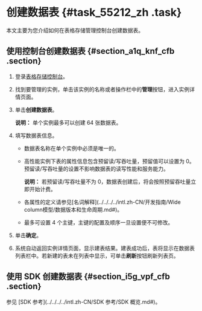 # 创建数据表 {#task_55212_zh .task}

本文主要为您介绍如何在表格存储管理控制台创建数据表。

## 使用控制台创建数据表 {#section_a1q_knf_cfb .section}

1.  登录[表格存储控制台](https://ots.console.aliyun.com)。
2.  找到要管理的实例，单击该实例的名称或者操作栏中的**管理**按钮，进入实例详情页面。
3.  单击**创建数据表**。 

    **说明：** 单个实例最多可以创建 64 张数据表。

4.  填写数据表信息。 
    -   数据表名称在单个实例中必须是唯一的。

    -   高性能实例下表的属性信息包含预留读/写吞吐量，预留值可以设置为 0。预留读/写吞吐量的设置不影响数据表的读写性能和服务能力。

        **说明：** 若预留读/写吞吐量不为 0，数据表创建后，将会按照预留吞吐量立即开始计费。

    -   各属性的定义请参见[名词解释](../../../../intl.zh-CN/开发指南/Wide column模型/数据版本和生命周期.md#)。
    -   最多可设置 4 个主键，主键的配置及顺序一旦设置便不可修改。
5.  单击**确定**。
6.  系统自动返回实例详情页面，显示建表结果。建表成功后，表将显示在数据表列表栏中。若新建的表未在列表中显示，可单击**刷新**按钮刷新列表页。

## 使用 SDK 创建数据表 {#section_i5g_vpf_cfb .section}

参见 [SDK 参考](../../../../intl.zh-CN/SDK 参考/SDK 概览.md#)。


